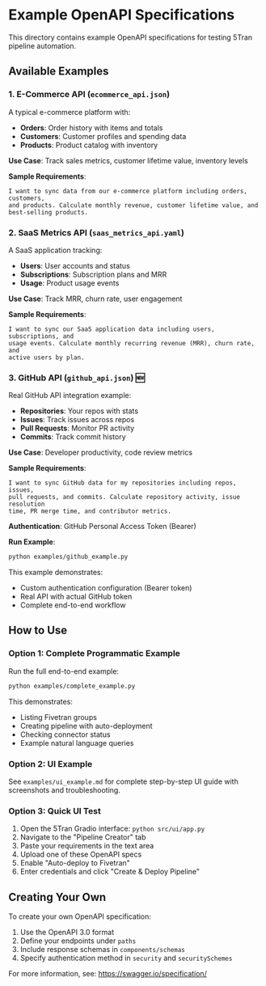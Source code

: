 # Example OpenAPI Specifications

This directory contains example OpenAPI specifications for testing 5Tran pipeline automation.

## Available Examples

### 1. E-Commerce API (`ecommerce_api.json`)
A typical e-commerce platform with:
- **Orders**: Order history with items and totals
- **Customers**: Customer profiles and spending data
- **Products**: Product catalog with inventory

**Use Case**: Track sales metrics, customer lifetime value, inventory levels

**Sample Requirements**:
```
I want to sync data from our e-commerce platform including orders, customers, 
and products. Calculate monthly revenue, customer lifetime value, and 
best-selling products.
```

### 2. SaaS Metrics API (`saas_metrics_api.yaml`)
A SaaS application tracking:
- **Users**: User accounts and status
- **Subscriptions**: Subscription plans and MRR
- **Usage**: Product usage events

**Use Case**: Track MRR, churn rate, user engagement

**Sample Requirements**:
```
I want to sync our SaaS application data including users, subscriptions, and 
usage events. Calculate monthly recurring revenue (MRR), churn rate, and 
active users by plan.
```

### 3. GitHub API (`github_api.json`) 🆕
Real GitHub API integration example:
- **Repositories**: Your repos with stats
- **Issues**: Track issues across repos
- **Pull Requests**: Monitor PR activity
- **Commits**: Track commit history

**Use Case**: Developer productivity, code review metrics

**Sample Requirements**:
```
I want to sync GitHub data for my repositories including repos, issues, 
pull requests, and commits. Calculate repository activity, issue resolution 
time, PR merge time, and contributor metrics.
```

**Authentication**: GitHub Personal Access Token (Bearer)

**Run Example**:
```bash
python examples/github_example.py
```

This example demonstrates:
- Custom authentication configuration (Bearer token)
- Real API with actual GitHub token
- Complete end-to-end workflow

## How to Use

### Option 1: Complete Programmatic Example

Run the full end-to-end example:
```bash
python examples/complete_example.py
```

This demonstrates:
- Listing Fivetran groups
- Creating pipeline with auto-deployment
- Checking connector status
- Example natural language queries

### Option 2: UI Example

See `examples/ui_example.md` for complete step-by-step UI guide with screenshots and troubleshooting.

### Option 3: Quick UI Test

1. Open the 5Tran Gradio interface: `python src/ui/app.py`
2. Navigate to the "Pipeline Creator" tab
3. Paste your requirements in the text area
4. Upload one of these OpenAPI specs
5. Enable "Auto-deploy to Fivetran"
6. Enter credentials and click "Create & Deploy Pipeline"

## Creating Your Own

To create your own OpenAPI specification:

1. Use the OpenAPI 3.0 format
2. Define your endpoints under `paths`
3. Include response schemas in `components/schemas`
4. Specify authentication method in `security` and `securitySchemes`

For more information, see: https://swagger.io/specification/

